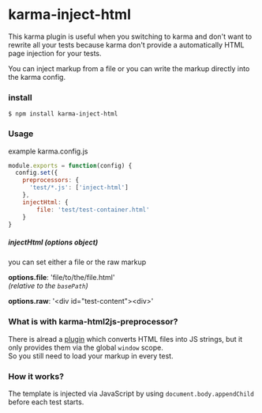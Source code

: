 # karma-inject-html

This karma plugin is useful when you switching to karma and don't want to rewrite
all your tests because karma don't provide a automatically HTML page injection for your tests.

You can inject markup from a file or you can write the markup directly into the karma config.

### install

    $ npm install karma-inject-html

### Usage

example karma.config.js

```js
module.exports = function(config) {
  config.set({
    preprocessors: {
      'test/*.js': ['inject-html']
    },
    injectHtml: {
        file: 'test/test-container.html'
    }
}
```

##### injectHtml (options object)

you can set either a file or the raw markup

__options.file__: 'file/to/the/file.html'  
_(relative to the `basePath`)_

__options.raw__: '\<div id="test-content">\<div>'

### What is with karma-html2js-preprocessor?

There is alread a [plugin](https://github.com/karma-runner/karma-html2js-preprocessor) which converts HTML files into JS strings, but it only provides
them via the global `window` scope.  
So you still need to load your markup in every test.

### How it works?

The template is injected via JavaScript by using `document.body.appendChild`
before each test starts.